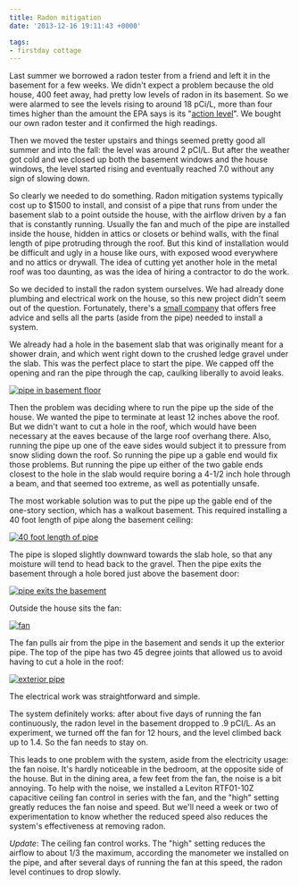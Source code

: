 ```yaml
---
title: Radon mitigation
date: '2013-12-16 19:11:43 +0000'

tags:
- firstday cottage
---
```


Last summer we borrowed a radon tester from a friend and left it in
the basement for a few weeks.  We didn't expect a problem because the
old house, 400 feet away, had pretty low levels of radon in its
basement.  So we were alarmed to see the levels rising to around 18
pCi/L, more than four times higher than the amount the EPA says is its
"[action level](http://www.radon.com/radon/radon_levels.html)".  We
bought our own radon tester and it confirmed the high readings.

Then we moved the tester upstairs and things seemed pretty good all
summer and into the fall: the level was around 2 pCI/L.  But after the
weather got cold and we closed up both the basement windows and the
house windows, the level started rising and eventually reached 7.0
without any sign of slowing down.

So clearly we needed to do something.  Radon mitigation systems
typically cost up to $1500 to install, and consist of a pipe that runs
from under the basement slab to a point outside the house, with the
airflow driven by a fan that is constantly running.  Usually the fan
and much of the pipe are installed inside the house, hidden in attics
or closets or behind walls, with the final length of pipe protruding
through the roof.  But this kind of installation would be difficult
and ugly in a house like ours, with exposed wood everywhere and no
attics or drywall.  The idea of cutting yet another hole in the metal
roof was too daunting, as was the idea of hiring a contractor to do
the work.

So we decided to install the radon system ourselves.  We had already
done plumbing and electrical work on the house, so this new project
didn't seem out of the question.  Fortunately, there's a
[small company](http://www.indoor-air-health-advisor.com/radon.html) that
offers free advice and sells all the parts (aside from the pipe)
needed to install a system.

We already had a hole in the basement slab that was originally meant
for a shower drain, and which went right down to the crushed ledge
gravel under the slab.  This was the perfect place to start the pipe.
We capped off the opening and ran the pipe through the cap,
caulking liberally to avoid leaks. 

[![pipe in basement floor](/gallery/firstday-cottage/IMG_2931_hu_f9b74a7d9186df97.JPG)](/gallery/firstday-cottage/IMG_2931.JPG)

Then the problem was deciding where to run the pipe up the side of the
house.  We wanted the pipe to terminate at least 12 inches above the
roof.  But we didn't want to cut a hole in the roof, which would have
been necessary at the eaves because of the large roof overhang there.
Also, running the pipe up one of the eave sides would subject it to
pressure from snow sliding down the roof.  So running the pipe up a
gable end would fix those problems.  But running the pipe up either of
the two gable ends closest to the hole in the slab would require
boring a 4-1/2 inch hole through a beam, and that seemed too extreme,
as well as potentially unsafe.

The most workable solution was to put the pipe up the gable end of the
one-story section, which has a walkout basement.  This required
installing a 40 foot length of pipe along
the basement ceiling:

[![40 foot length of pipe](/gallery/firstday-cottage/IMG_2932_hu_b7d161de2c9d8b6c.JPG)](/gallery/firstday-cottage/IMG_2932.JPG)

The pipe is sloped slightly downward towards
the slab hole, so that any moisture will tend to head back to the
gravel.  Then the pipe exits the basement
through a hole bored just above the basement door:

[![pipe exits the basement](/gallery/firstday-cottage/IMG_2933_hu_e2bae98c5bc7000.JPG)](/gallery/firstday-cottage/IMG_2933.JPG)

Outside the house sits the fan:

[![fan](/gallery/firstday-cottage/IMG_2935_hu_3a382e5e2feb55a.JPG)](/gallery/firstday-cottage/IMG_2935.JPG)

The fan pulls air from the pipe in the basement and sends it up the
exterior pipe.  The top of the pipe has two 45 degree joints that
allowed us to avoid having to cut a hole in the roof:

[![exterior pipe](/gallery/firstday-cottage/IMG_2934_hu_1706fdd582bde99a.JPG)](/gallery/firstday-cottage/IMG_2934.JPG)

The electrical work was straightforward and simple.

The system definitely works: after about five days of running the fan
continuously, the radon level in the basement dropped to .9 pCI/L.  As
an experiment, we turned off the fan for 12 hours, and the level
climbed back up to 1.4.  So the fan needs to stay on.

This leads to one problem with the system, aside from the electricity
usage: the fan noise.  It's hardly noticeable in the bedroom, at the
opposite side of the house.  But in the dining area, a few feet from
the fan, the noise is a bit annoying.  To help with the noise, we
installed a Leviton RTF01-10Z capacitive ceiling fan control in series
with the fan, and the "high" setting greatly reduces the fan noise and
speed.  But we'll need a week or two of experimentation to know
whether the reduced speed also reduces the system's effectiveness at
removing radon.

*Update*: The ceiling fan control works.  The "high" setting reduces
the airflow to about 1/3 the maximum, according the manometer we
installed on the pipe, and after several days of running the fan at
this speed, the radon level continues to drop slowly.
